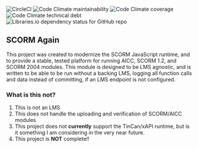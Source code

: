 ![CircleCI](https://img.shields.io/circleci/build/github/jcputney/scorm-again/master?style=for-the-badge) ![Code Climate maintainability](https://img.shields.io/codeclimate/maintainability/jcputney/scorm-again?style=for-the-badge) ![Code Climate coverage](https://img.shields.io/codeclimate/coverage/jcputney/scorm-again?style=for-the-badge) ![Code Climate technical debt](https://img.shields.io/codeclimate/tech-debt/jcputney/scorm-again?style=for-the-badge) ![Libraries.io dependency status for GitHub repo](https://img.shields.io/librariesio/github/jcputney/scorm-again?style=for-the-badge) 

## SCORM Again
This project was created to modernize the SCORM JavaScript runtime, and to provide a stable, tested platform for running AICC, SCORM 1.2, and SCORM 2004 modules. This module is designed to be LMS agnostic, and is written to be able to be run without a backing LMS, logging all function calls and data instead of committing, if an LMS endpoint is not configured.

### What is this not?
1. This is not an LMS
1. This does not handle the uploading and verification of SCORM/AICC modules
1. This project does not **currently** support the TinCan/xAPI runtime, but is it something I am considering in the very near future.
1. This project is __NOT__ complete!! 